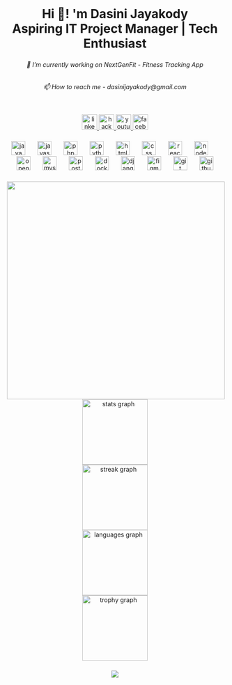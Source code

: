 <br clear="both">

<h1 align="center">Hi 👋! 'm Dasini Jayakody<br>Aspiring IT Project Manager  | Tech Enthusiast</h1>

###

<h6 align="center">🔭 I’m currently working on NextGenFit - Fitness Tracking App</h6>

###

<h6 align="center">📫 How to reach me - dasinijayakody@gmail.com</h6>

###

<br clear="both">

<div align="center">
  <a href="https://www.linkedin.com/in/dasini-jayakody-79802625a?lipi=urn%3Ali%3Apage%3Ad_flagship3_profile_view_base_contact_details%3BrmjcRy36TV6iAWGmDR4vPw%3D%3D" target="_blank">
    <img src="https://img.shields.io/static/v1?message=LinkedIn&logo=linkedin&label=&color=0077B5&logoColor=white&labelColor=&style=for-the-badge" height="35" alt="linkedin logo"  />
  </a>
  <a href="https://www.hackerrank.com/profile/dasinijayakody" target="_blank">
    <img src="https://img.shields.io/static/v1?message=HackerRank&logo=hackerrank&label=&color=2EC866&logoColor=white&labelColor=&style=for-the-badge" height="35" alt="hackerrank logo"  />
  </a>
  <a href="https://youtube.com/@codecafe1225?si=nOgN4ktmxbKnfkpJ" target="_blank">
    <img src="https://img.shields.io/static/v1?message=Youtube&logo=youtube&label=&color=FF0000&logoColor=white&labelColor=&style=for-the-badge" height="35" alt="youtube logo"  />
  </a>
  <a href="https://www.facebook.com/dasini.jayakody/" target="_blank">
    <img src="https://img.shields.io/static/v1?message=Facebook&logo=facebook&label=&color=1877F2&logoColor=white&labelColor=&style=for-the-badge" height="35" alt="facebook logo"  />
  </a>
</div>

###

<div align="center">
  <img src="https://cdn.jsdelivr.net/gh/devicons/devicon/icons/java/java-original.svg" height="32" alt="java logo"  />
  <img width="20" />
  <img src="https://cdn.jsdelivr.net/gh/devicons/devicon/icons/javascript/javascript-original.svg" height="32" alt="javascript logo"  />
  <img width="20" />
  <img src="https://cdn.jsdelivr.net/gh/devicons/devicon/icons/php/php-original.svg" height="32" alt="php logo"  />
  <img width="20" />
  <img src="https://cdn.jsdelivr.net/gh/devicons/devicon/icons/python/python-original.svg" height="32" alt="python logo"  />
  <img width="20" />
  <img src="https://cdn.jsdelivr.net/gh/devicons/devicon/icons/html5/html5-original.svg" height="32" alt="html5 logo"  />
  <img width="20" />
  <img src="https://cdn.jsdelivr.net/gh/devicons/devicon/icons/css3/css3-original.svg" height="32" alt="css logo"  />
  <img width="20" />
  <img src="https://cdn.jsdelivr.net/gh/devicons/devicon/icons/react/react-original.svg" height="32" alt="react logo"  />
  <img width="20" />
  <img src="https://cdn.jsdelivr.net/gh/devicons/devicon/icons/nodejs/nodejs-original.svg" height="32" alt="nodejs logo"  />
  <img width="20" />
  <img src="https://cdn.jsdelivr.net/gh/devicons/devicon/icons/opencv/opencv-original.svg" height="32" alt="opencv logo"  />
  <img width="20" />
  <img src="https://cdn.jsdelivr.net/gh/devicons/devicon/icons/mysql/mysql-original.svg" height="32" alt="mysql logo"  />
  <img width="20" />
  <img src="https://cdn.jsdelivr.net/gh/devicons/devicon/icons/postgresql/postgresql-original.svg" height="32" alt="postgresql logo"  />
  <img width="20" />
  <img src="https://cdn.jsdelivr.net/gh/devicons/devicon/icons/docker/docker-original.svg" height="32" alt="docker logo"  />
  <img width="20" />
  <img src="https://cdn.jsdelivr.net/gh/devicons/devicon/icons/django/django-plain.svg" height="32" alt="django logo"  />
  <img width="20" />
  <img src="https://cdn.jsdelivr.net/gh/devicons/devicon/icons/figma/figma-original.svg" height="32" alt="figma logo"  />
  <img width="20" />
  <img src="https://cdn.jsdelivr.net/gh/devicons/devicon/icons/git/git-original.svg" height="32" alt="git logo"  />
  <img width="20" />
  <img src="https://cdn.jsdelivr.net/gh/devicons/devicon/icons/github/github-original.svg" height="32" alt="github logo"  />
</div>

###

<img align="right" height="500" src="https://res.cloudinary.com/dtjjgiitl/image/upload/q_auto:good,f_auto,fl_progressive/v1753425730/y5ckxevid0tuss18bwxu.jpg"  />

###

<div align="center">
  <img src="https://github-readme-stats.vercel.app/api?username=DasiniJayakody&hide_title=false&hide_rank=true&show_icons=true&include_all_commits=true&count_private=true&disable_animations=true&theme=dark&locale=en&hide_border=false" height="150" alt="stats graph" /> <br>
  <img src="https://streak-stats.demolab.com?user=DasiniJayakody&locale=en&mode=daily&theme=dark&hide_border=false&border_radius=20" height="150" alt="streak graph" /> <br>
  <img src="https://github-readme-stats.vercel.app/api/top-langs?username=DasiniJayakody&locale=en&hide_title=false&layout=compact&card_width=320&langs_count=5&theme=dark&hide_border=false" height="150" alt="languages graph" /> <br>
  <img src="https://github-profile-trophy.vercel.app?username=DasiniJayakody&theme=dark_lover&no-frame=false&no-bg=false&margin-w=0&margin-h=0" height="150" alt="trophy graph"  />
</div>

###

<div align="center">
  <img src="https://visitor-badge.laobi.icu/badge?page_id=DasiniJayakody.DasiniJayakody&"  />
</div>

###
